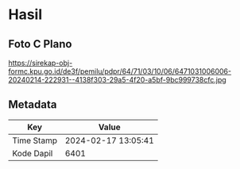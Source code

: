 # Hasil

## Foto C Plano

https://sirekap-obj-formc.kpu.go.id/de3f/pemilu/pdpr/64/71/03/10/06/6471031006006-20240214-222931--4138f303-29a5-4f20-a5bf-9bc999738cfc.jpg


## Metadata

| Key        | Value               |
| ---------- | ------------------- |
| Time Stamp | 2024-02-17 13:05:41 |
| Kode Dapil | 6401                |



